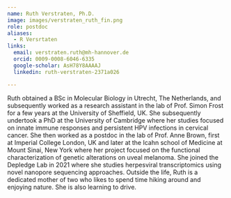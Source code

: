 ```yaml
---
name: Ruth Verstraten, Ph.D.
image: images/verstraten_ruth_fin.png
role: postdoc
aliases:
  - R Versrtaten
links:
  email: verstraten.ruth@mh-hannover.de
  orcid: 0009-0008-6046-6335
  google-scholar: AsH78Y8AAAAJ
  linkedin: ruth-verstraten-2371a026

---
```


Ruth obtained a BSc in Molecular Biology in Utrecht, The Netherlands, and subsequently worked as a research assistant in the lab of Prof. Simon Frost for a few years at the University of Sheffield, UK. She subsequently undertook a PhD at the University of Cambridge where her studies focused on innate immune responses and persistent HPV infections in cervical cancer. She then worked as a postdoc in the lab of Prof. Anne Brown, first at Imperial College London, UK and later at the Icahn school of Medicine at Mount Sinai, New York where her project focused on the functional characterization of genetic alterations on uveal melanoma. She joined the Depledge Lab in 2021 where she studies herpesviral transcriptomics using novel nanopore sequencing approaches. Outside the life, Ruth is a dedicated mother of two who likes to spend time hiking around and enjoying nature. She is also learning to drive.
